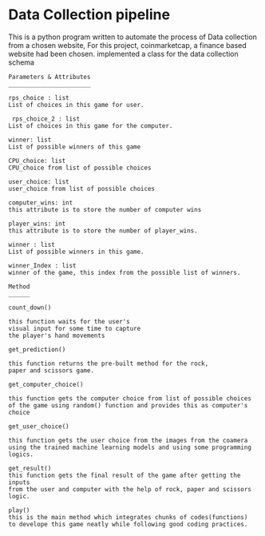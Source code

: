 # Data Collection pipeline

This is a python program written to automate the process of Data collection from a chosen
website, For this project, coinmarketcap, a finance based website had been chosen.
implemented a class for the data collection schema
	
    Parameters & Attributes
    _______________________

    rps_choice : list
    List of choices in this game for user.
 
     rps_choice_2 : list
    List of choices in this game for the computer.

    winner: list
    List of possible winners of this game

    CPU_choice: list
    CPU_choice from list of possible choices

    user_choice: list
    user_choice from list of possible choices

    computer_wins: int
    this attribute is to store the number of computer wins

    player_wins: int
    this attribute is to store the number of player_wins.
    
    winner : list
    List of possible winners in this game.
    
    winner_Index : list
    winner of the game, this index from the possible list of winners.

    Method
    ______

    count_down()
    
    this function waits for the user's
    visual input for some time to capture 
    the player's hand movements

    get_prediction()
    
    this function returns the pre-built method for the rock, 
    paper and scissors game.

    get_computer_choice()
  
    this function gets the computer choice from list of possible choices
    of the game using random() function and provides this as computer's choice
    
    get_user_choice()
  
    this function gets the user choice from the images from the coamera
    using the trained machine learning models and using some programming logics.

    get_result()
    this function gets the final result of the game after getting the inputs
    from the user and computer with the help of rock, paper and scissors logic.

    play()
    this is the main method which integrates chunks of codes(functions) 
    to develope this game neatly while following good coding practices.



